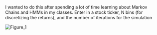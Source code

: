 I wanted to do this after spending a lot of time learning about Markov Chains and HMMs in my classes.
Enter in a stock ticker, N bins (for discretizing the returns), and the number of iterations for the simulation 

![Figure_1](https://github.com/HumzahM/HMM_Stock_Predictor/assets/122491575/26664e3e-3c4b-4ff0-8fda-fd6d0cabc05a)
